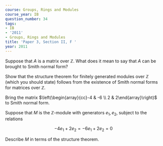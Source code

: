 ```yaml
---
course: Groups, Rings and Modules
course_year: IB
question_number: 34
tags:
- IB
- '2011'
- Groups, Rings and Modules
title: 'Paper 3, Section II, F '
year: 2011
---
```




Suppose that $A$ is a matrix over $\mathbb{Z}$. What does it mean to say that $A$ can be brought to Smith normal form?

Show that the structure theorem for finitely generated modules over $\mathbb{Z}$ (which you should state) follows from the existence of Smith normal forms for matrices over $\mathbb{Z}$.

Bring the matrix $\left(\begin{array}{cc}-4 & -6 \\ 2 & 2\end{array}\right)$ to Smith normal form.

Suppose that $M$ is the $\mathbb{Z}$-module with generators $e_{1}, e_{2}$, subject to the relations

$$-4 e_{1}+2 e_{2}=-6 e_{1}+2 e_{2}=0$$

Describe $M$ in terms of the structure theorem.